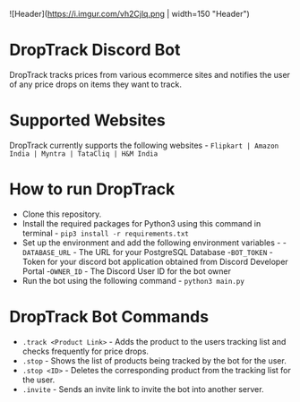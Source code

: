 ![Header](https://i.imgur.com/vh2Cjlq.png | width=150 "Header")

# DropTrack Discord Bot
 DropTrack tracks prices from various ecommerce sites and notifies the user of any price drops on items they want to track.
# Supported Websites
 DropTrack currently supports the following websites - `Flipkart | Amazon India | Myntra | TataCliq | H&M India`

# How to run DropTrack

- Clone this repository.
- Install the required packages for Python3 using this command in terminal - `pip3 install -r requirements.txt`
- Set up the environment and add the following environment variables -
  -`DATABASE_URL` - The URL for your PostgreSQL Database
  -`BOT_TOKEN` - Token for your discord bot application obtained from Discord Developer Portal
  -`OWNER_ID` - The Discord User ID for the bot owner
- Run the bot using the following command - `python3 main.py`

# DropTrack Bot Commands

- `.track <Product Link>` - Adds the product to the users tracking list and checks frequently for price drops.
- `.stop` - Shows the list of products being tracked by the bot for the user.
- `.stop <ID>` - Deletes the corresponding product from the tracking list for the user.
- `.invite` - Sends an invite link to invite the bot into another server.
